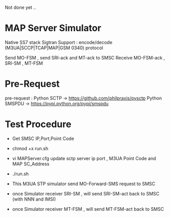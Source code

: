 Not done yet ..

MAP Server Simulator
========================
Native SS7 stack
Sigtran Support :  encode/decode (M3UA|SCCP|TCAP|MAP|GSM 0340) protocol

Send MO-FSM , send SRI-ack and MT-ack to SMSC
Receive MO-FSM-ack , SRI-SM , MT-FSM 



Pre-Request
========================
pre-request : Python SCTP -> https://github.com/philpraxis/pysctp
              Python SMSPDU -> https://pypi.python.org/pypi/smspdu

Test Procedure 
=================

   * Get SMSC IP,Port,Point Code
   * chmod +x run.sh
   * vi MAPServer.cfg update sctp server ip port , M3UA Point Code and MAP SC_Address
   * ./run.sh
  
   * This M3UA STP simulator send MO-Forward-SMS request to SMSC
   * once Simulator receiver SRI-SM , will send SRI-SM-act back to SMSC (with NNN and IMSI)
   * once Simulator receiver MT-FSM , will send MT-FSM-act back to SMSC 
 


